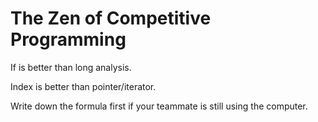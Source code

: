 # The Zen of Competitive Programming

If is better than long analysis.

Index is better than pointer/iterator.

Write down the formula first if your teammate is still using the computer.